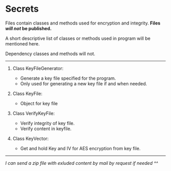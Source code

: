 ﻿# Secrets


Files contain classes and methods used for encryption and integrity.
__Files *will not* be published.__

A short descriptive list of classes or methods used in program will be mentioned here.

Dependency classes and methods will not.

---

1. Class KeyFileGenerator:
	* Generate a key file specified for the program.
	* Only used for generating a new key file if and when needed.

2. Class KeyFile:
	* Object for key file

3. Class VerifyKeyFile:
	* Verify integrity of key file.
	* Verify content in keyfile.

4. Class KeyVector:
	* Get and hold Key and IV for AES encryption from key file.
	
---

*I can send a zip file with exluded content by mail by request if needed ^^*